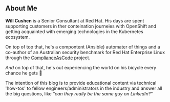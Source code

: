 ## About Me

**Will Cushen** is a Senior Consultant at Red Hat. His days are spent supporting customers in ther conteination journeies with OpenShift and getting acquainted with emerging technologies in the Kubernetes ecosystem. 

On top of top that, he's a compontent (Ansible) automater of things and a co-author of an Australian security benchmark for Red Hat Enterprise Linux through the [ComplianceAsCode](https://github.com/ComplianceAsCode) project. 

_And_ on top of that, he's out experiencing the world on his bicycle every chance he gets :bicyclist:

The intention of this blog is to provide educational content via technical 'how-tos' to fellow engineers/administrators in the industry and answer all the big questions, like _"can they really be the same guy on LinkedIn?"_